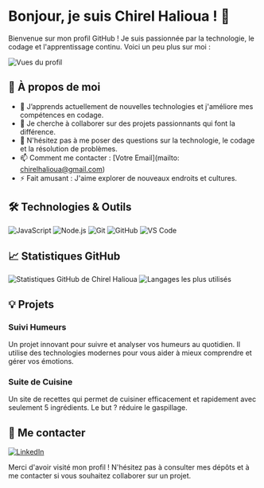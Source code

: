 # Bonjour, je suis Chirel Halioua ! 👋

Bienvenue sur mon profil GitHub ! Je suis passionnée par la technologie, le codage et l'apprentissage continu. Voici un peu plus sur moi :

![Vues du profil](https://komarev.com/ghpvc/?username=chirelhalioua&color=blue)

## 🚀 À propos de moi

- 🌱 J’apprends actuellement de nouvelles technologies et j'améliore mes compétences en codage.
- 👯 Je cherche à collaborer sur des projets passionnants qui font la différence.
- 💬 N'hésitez pas à me poser des questions sur la technologie, le codage et la résolution de problèmes.
- 📫 Comment me contacter : [Votre Email](mailto: chirelhalioua@gmail.com)
- ⚡ Fait amusant : J'aime explorer de nouveaux endroits et cultures.

## 🛠️ Technologies & Outils


![JavaScript](https://img.shields.io/badge/-JavaScript-FFB6C1?style=flat&logo=javascript) <!-- Couleur : #FFB6C1 -->
![Node.js](https://img.shields.io/badge/-Node.js-8B4513?style=flat&logo=node.js) <!-- Couleur : #8B4513 -->
![Git](https://img.shields.io/badge/-Git-FFB6C1?style=flat&logo=git) <!-- Couleur : #FFB6C1 -->
![GitHub](https://img.shields.io/badge/-GitHub-FF69B4?style=flat&logo=github) <!-- Couleur : #FF69B4 -->
![VS Code](https://img.shields.io/badge/-VS%20Code-8B4513?style=flat&logo=visual-studio-code) <!-- Couleur : #8B4513 -->

## 📈 Statistiques GitHub

![Statistiques GitHub de Chirel Halioua](https://github-readme-stats.vercel.app/api?username=chirelhalioua&show_icons=true&theme=radical)
![Langages les plus utilisés](https://github-readme-stats.vercel.app/api/top-langs/?username=chirelhalioua&layout=compact&theme=radical)

## 💡 Projets

### Suivi Humeurs

Un projet innovant pour suivre et analyser vos humeurs au quotidien. Il utilise des technologies modernes pour vous aider à mieux comprendre et gérer vos émotions.

### Suite de Cuisine

Un site de recettes qui permet de cuisiner efficacement et rapidement avec seulement 5 ingrédients. Le but ? réduire le gaspillage. 


## 🔗 Me contacter

[![LinkedIn](https://img.shields.io/badge/-LinkedIn-8B4513?style=flat&logo=linkedin)](https://www.linkedin.com/in/chirel-halioua) <!-- Couleur : #8B4513 -->


Merci d'avoir visité mon profil ! N'hésitez pas à consulter mes dépôts et à me contacter si vous souhaitez collaborer sur un projet.
